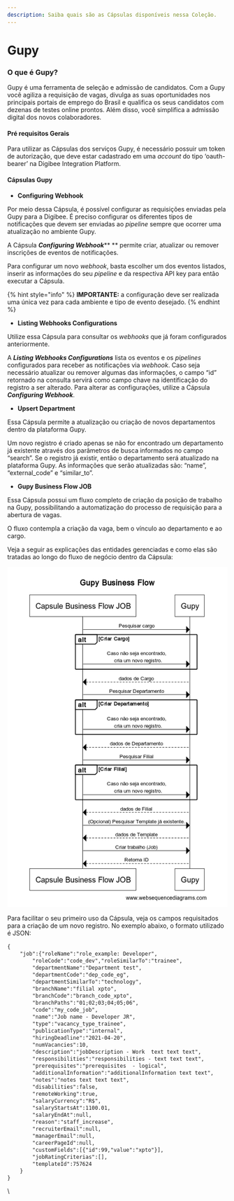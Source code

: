 ```yaml
---
description: Saiba quais são as Cápsulas disponíveis nessa Coleção.
---
```


# Gupy

### O que é Gupy? <a href="#h_8d1147ece8" id="h_8d1147ece8"></a>

Gupy é uma ferramenta de seleção e admissão de candidatos. Com a Gupy você agiliza a requisição de vagas, divulga as suas oportunidades nos principais portais de emprego do Brasil e qualifica os seus candidatos com dezenas de testes online prontos. Além disso, você simplifica a admissão digital dos novos colaboradores.

#### Pré requisitos Gerais <a href="#h_54bb08168f" id="h_54bb08168f"></a>

Para utilizar as Cápsulas dos serviços Gupy, é necessário possuir um token de autorização, que deve estar cadastrado em uma _account_ do tipo ‘oauth-bearer’ na Digibee Integration Platform.

#### **Cápsulas Gupy** <a href="#h_e04c742e16" id="h_e04c742e16"></a>

* **Configuring Webhook**

Por meio dessa Cápsula, é possível configurar as requisições enviadas pela Gupy para a Digibee. É preciso configurar os diferentes tipos de notificações que devem ser enviadas ao _pipeline_ sempre que ocorrer uma atualização no ambiente Gupy.

A Cápsula _**Configuring Webhook**_** ** permite criar, atualizar ou remover inscrições de eventos de notificações.

Para configurar um novo _webhook_, basta escolher um dos eventos listados, inserir as informações do seu _pipeline_ e da respectiva API key para então executar a Cápsula.

{% hint style="info" %}
**IMPORTANTE:** a configuração deve ser realizada uma única vez para cada ambiente e tipo de evento desejado.
{% endhint %}

* **Listing Webhooks Configurations**

Utilize essa Cápsula para consultar os _webhooks_ que já foram configurados anteriormente.

A _**Listing Webhooks Configurations**_ lista os eventos e os _pipelines_ configurados para receber as notificações via _webhook_. Caso seja necessário atualizar ou remover algumas das informações, o campo “id” retornado na consulta servirá como campo chave na identificação do registro a ser alterado. Para alterar as configurações, utilize a Cápsula _**Configuring Webhook**_.

* **Upsert Department**

Essa Cápsula permite a atualização ou criação de novos departamentos dentro da plataforma Gupy.

Um novo registro é criado apenas se não for encontrado um departamento já existente através dos parâmetros de busca informados no campo “search”. Se o registro já existir, então o departamento será atualizado na plataforma Gupy. As informações que serão atualizadas são: “name”, “external\_code” e “similar\_to”.

* **Gupy Business Flow JOB**

Essa Cápsula possui um fluxo completo de criação da posição de trabalho na Gupy, possibilitando a automatização do processo de requisição para a abertura de vagas.

O fluxo contempla a criação da vaga, bem o vínculo ao departamento e ao cargo.

Veja a seguir as explicações das entidades gerenciadas e como elas são tratadas ao longo do fluxo de negócio dentro da Cápsula:

![](<../../../.gitbook/assets/01pt (1).png>)

Para facilitar o seu primeiro uso da Cápsula, veja os campos requisitados para a criação de um novo registro. No exemplo abaixo, o formato utilizado é JSON:

```
{
    "job":{"roleName":"role_example: Developer",
        "roleCode":"code_dev","roleSimilarTo":"trainee",
        "departmentName":"Department test",
        "departmentCode":"dep_code_eg",
        "departmentSimilarTo":"technology",
        "branchName":"filial xpto",
        "branchCode":"branch_code_xpto",
        "branchPaths":"01;02;03;04;05;06",
        "code":"my_code_job",
        "name":"Job name - Developer JR",
        "type":"vacancy_type_trainee",
        "publicationType":"internal",
        "hiringDeadline":"2021-04-20",
        "numVacancies":10,
        "description":"jobDescription - Work  text text text",
        "responsibilities":"responsibilities - text text text",
        "prerequisites":"prerequisites  - logical",
        "additionalInformation":"additionalInformation text text",
        "notes":"notes text text text",
        "disabilities":false,
        "remoteWorking":true,
        "salaryCurrency":"R$",
        "salaryStartsAt":1100.01,
        "salaryEndAt":null,
        "reason":"staff_increase",
        "recruiterEmail":null,
        "managerEmail":null,
        "careerPageId":null,
        "customFields":[{"id":99,"value":"xpto"}],
        "jobRatingCriterias":[],
        "templateId":757624
    }
} 
```

\
